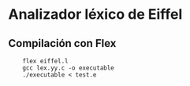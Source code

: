 # Analizador léxico de Eiffel


## Compilación con Flex
```
    flex eiffel.l 
    gcc lex.yy.c -o executable
    ./executable < test.e 
```